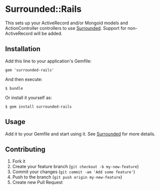 # Surrounded::Rails

This sets up your ActiveRecord and/or Mongoid models and ActionController controllers to use [Surrounded](http://github.com/saturnflyer/surrounded).
Support for non-ActiveRecord will be added.

## Installation

Add this line to your application's Gemfile:

    gem 'surrounded-rails'

And then execute:

    $ bundle

Or install it yourself as:

    $ gem install surrounded-rails

## Usage

Add it to your Gemfile and start using it. See [Surrounded](https://github.com/saturnflyer/surrounded) for more details.

## Contributing

1. Fork it
2. Create your feature branch (`git checkout -b my-new-feature`)
3. Commit your changes (`git commit -am 'Add some feature'`)
4. Push to the branch (`git push origin my-new-feature`)
5. Create new Pull Request
